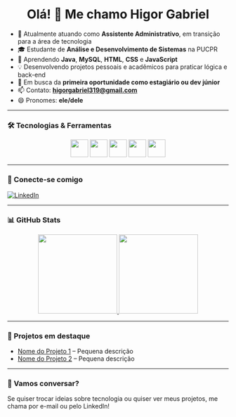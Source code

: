 <h1 align="center">Olá! 👋 Me chamo Higor Gabriel</h1>

- 🔭 Atualmente atuando como **Assistente Administrativo**, em transição para a área de tecnologia  
- 🎓 Estudante de **Análise e Desenvolvimento de Sistemas** na PUCPR  
- 🌱 Aprendendo **Java**, **MySQL**, **HTML**, **CSS** e **JavaScript**
- 💡 Desenvolvendo projetos pessoais e acadêmicos para praticar lógica e back-end  
- 🚀 Em busca da **primeira oportunidade como estagiário ou dev júnior**  
- 📫 Contato: **higorgabriel319@gmail.com**  
- 😄 Pronomes: **ele/dele**

---

### 🛠️ Tecnologias & Ferramentas

<div align="center">
  <img src="https://cdn.jsdelivr.net/gh/devicons/devicon/icons/java/java-original.svg" width="40" />
  <img src="https://cdn.jsdelivr.net/gh/devicons/devicon/icons/mysql/mysql-original.svg" width="40" />
  <img src="https://cdn.jsdelivr.net/gh/devicons/devicon/icons/html5/html5-original.svg" width="40" />
  <img src="https://cdn.jsdelivr.net/gh/devicons/devicon/icons/css3/css3-original.svg" width="40" />
  <img src="https://cdn.jsdelivr.net/gh/devicons/devicon/icons/javascript/javascript-original.svg" width="40" />
</div>

---

### 📱 Conecte-se comigo

[![LinkedIn](https://img.shields.io/badge/-LinkedIn-0A66C2?style=for-the-badge&logo=linkedin&logoColor=white)](https://www.linkedin.com/in/seu-usuario)

---

### 📊 GitHub Stats

<div align="center">
  <a href="https://github.com/HigorCoding">
    <img height="180em" src="https://github-readme-stats.vercel.app/api?username=HigorCoding&show_icons=true&theme=transparent" />
  </a>
  <a href="https://github.com/HigorCoding">
    <img height="180em" src="https://github-readme-stats.vercel.app/api/top-langs/?username=HigorCoding&layout=compact&langs_count=8&card_width=320" />
  </a>
</div>

---

### 📌 Projetos em destaque

- [Nome do Projeto 1](https://github.com/HigorCoding/projeto1) – Pequena descrição
- [Nome do Projeto 2](https://github.com/HigorCoding/projeto2) – Pequena descrição

---

### 💬 Vamos conversar?

Se quiser trocar ideias sobre tecnologia ou quiser ver meus projetos, me chama por e-mail ou pelo LinkedIn!

